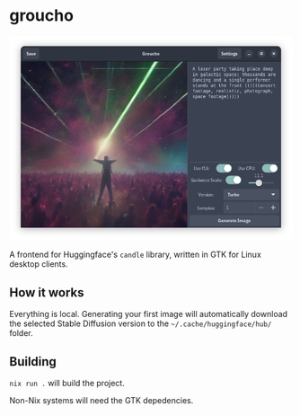 # groucho

![An application for generating AI images using Stable Diffusion](resources/screenshot.png)

A frontend for Huggingface's `candle` library, written in GTK for Linux desktop clients. 

## How it works

Everything is local. Generating your first image will automatically download the selected Stable Diffusion version to the `~/.cache/huggingface/hub/` folder. 

## Building

`nix run .` will build the project. 

Non-Nix systems will need the GTK depedencies. 